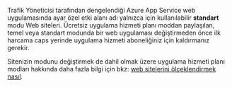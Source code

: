 Trafik Yöneticisi tarafından dengelendiği Azure App Service web uygulamasında ayar özel etki alanı adı yalnızca için kullanılabilir **standart** modu Web siteleri. Ücretsiz uygulama hizmeti planı moddan paylaşılan, temel veya standart modunda bir web uygulaması değiştirmeden önce ilk harcama caps yerinde uygulama hizmeti aboneliğiniz için kaldırmanız gerekir. 

Sitenizin modunu değiştirmek de dahil olmak üzere uygulama hizmeti planı modları hakkında daha fazla bilgi için bkz: [web sitelerini ölçeklendirmek nasıl](../articles/app-service/web-sites-scale.md).

